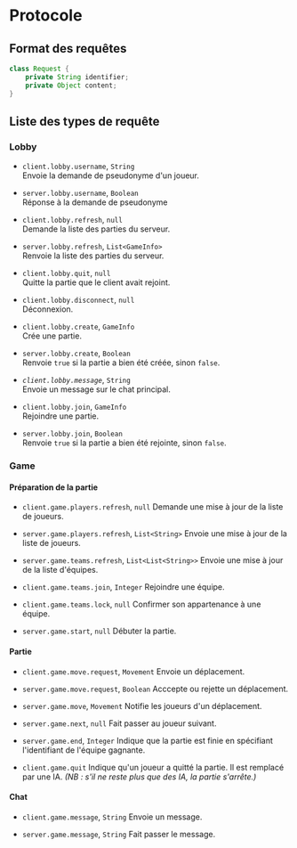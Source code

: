 # Protocole

## Format des requêtes

```java
class Request {
	private String identifier;
	private Object content;
}
```

## Liste des types de requête

### Lobby
- `client.lobby.username`, `String`  
  Envoie la demande de pseudonyme d'un joueur.

- `server.lobby.username`, `Boolean`  
  Réponse à la demande de pseudonyme

- `client.lobby.refresh`, `null`  
  Demande la liste des parties du serveur.

- `server.lobby.refresh`, `List<GameInfo>`  
  Renvoie la liste des parties du serveur.

- `client.lobby.quit`, `null`  
  Quitte la partie que le client avait rejoint.

- `client.lobby.disconnect`, `null`  
  Déconnexion.

- `client.lobby.create`, `GameInfo`  
  Crée une partie.

- `server.lobby.create`, `Boolean`  
  Renvoie `true` si la partie a bien été créée, sinon `false`.

- *`client.lobby.message`*, `String`  
  Envoie un message sur le chat principal.

- `client.lobby.join`, `GameInfo`  
  Rejoindre une partie.

- `server.lobby.join`, `Boolean`  
  Renvoie `true` si la partie a bien été rejointe, sinon `false`.

### Game
#### Préparation de la partie
- `client.game.players.refresh`, `null`
  Demande une mise à jour de la liste de joueurs.

- `server.game.players.refresh`, `List<String>`
  Envoie une mise à jour de la liste de joueurs.

- `server.game.teams.refresh`, `List<List<String>>`
  Envoie une mise à jour de la liste d'équipes.

- `client.game.teams.join`, `Integer`
  Rejoindre une équipe.

- `client.game.teams.lock`, `null`
  Confirmer son appartenance à une équipe.

- `server.game.start`, `null`
  Débuter la partie.
#### Partie
- `client.game.move.request`, `Movement`
  Envoie un déplacement.

- `server.game.move.request`, `Boolean`
  Acccepte ou rejette un déplacement.

- `server.game.move`, `Movement`
  Notifie les joueurs d'un déplacement.

- `server.game.next`, `null`
  Fait passer au joueur suivant.

- `server.game.end`, `Integer`
  Indique que la partie est finie en spécifiant l'identifiant de l'équipe gagnante.

- `client.game.quit`
  Indique qu'un joueur a quitté la partie. Il est remplacé par une IA. *(NB : s'il ne reste plus que des IA, la partie s'arrête.)*

#### Chat
- `client.game.message`, `String`
  Envoie un message.

- `server.game.message`, `String`
  Fait passer le message.
